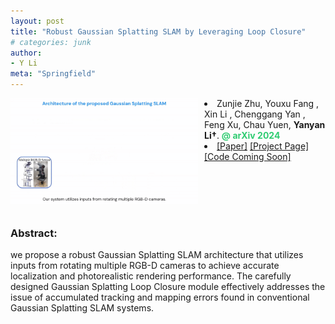 ```yaml
---
layout: post
title: "Robust Gaussian Splatting SLAM by Leveraging Loop Closure"
# categories: junk
author:
- Y Li 
meta: "Springfield"
---
```

<div style="float:left;margin:0 10px 10px 0" class="col-md-4" markdown="1">
  <!-- ![Alt Text](../img/folder/blah.jpg) -->
  <img width="300px" class="center-block" src="../project/gs/static/images/loopclosure_architure.gif">
  </div>
<li> Zunjie Zhu, Youxu Fang , Xin Li , Chenggang Yan , Feng Xu, Chau Yuen, <b>Yanyan Li†</b>. <span style="color:#2ECC71;font-weight:bold;">@ arXiv 2024</span> </li>
<li>
<span class="link"><a target=_blank href="https://arxiv.org/pdf/2409.20111">[Paper]</a></span>
<span class="link"><a target=_blank href="https://yanyan-li.github.io/project/gs/gaussianloopclosure">[Project Page]</a></span>
<span class="link"><a target=_blank href="">[Code Coming Soon]</a></span>
</li>
<div style="clear: both;"></div>

<h3>Abstract:</h3>
<div>
we propose a robust Gaussian Splatting SLAM architecture that utilizes inputs from rotating multiple RGB-D cameras to achieve accurate localization and photorealistic rendering performance. The carefully designed Gaussian Splatting Loop Closure module effectively addresses the issue of accumulated tracking and mapping errors found in conventional Gaussian Splatting SLAM systems.
</div>